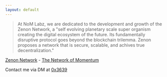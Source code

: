 ```yaml
---
layout: default
---
```


> At NoM Labz, we are dedicated to the development and growth of the Zenon Network, a "self evolving planetary scale super organism creating the digital ecosystem of the future. Its fundamentally disruptive protocol goes beyond the blockchain trilemma. Zenon proposes a network that is secure, scalable, and achives true decentralization."  

[Zenon Network](https://zenon.network) - [The Network of Momentum](https://www.youtube.com/watch?v=UqAequz4mgk)

Contact me via DM at [0x3639](https://forum.hypercore.one/u/0x3639/activity)


